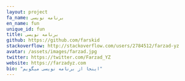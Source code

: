 ```yaml
---
layout: project
fa_name: برنامه نویسی
en_name: fun
unique_id: fun
title: برنامه نویسی
github: https://github.com/farskid
stackoverflow: http://stackoverflow.com/users/2784512/farzad-yz
avatar: /assets/images/farzad.jpg
twitter: https://twitter.com/Farzad_YZ
website: https://farzadyz.com
bio: "اینجا از برنامه نویسی میگویم"
---
```

